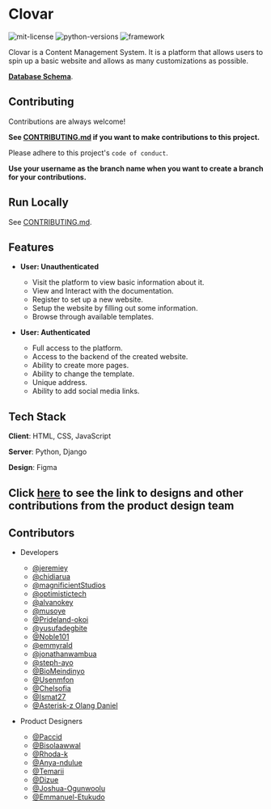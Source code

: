 # Clovar

![mit-license](https://img.shields.io/badge/license-MIT-brightgreen) ![python-versions](https://img.shields.io/badge/python-3.7%20%7C%203.8%20%7C%203.9%20%7C%203.10-blue) ![framework](https://img.shields.io/badge/framework-django-blue)

Clovar is a Content Management System.
It is a platform that allows users to spin up a basic website and allows as many customizations as possible.

**[Database Schema](https://drawsql.app/optimistic/diagrams/team-15-my-cms)**.

## Contributing

Contributions are always welcome!

**See [CONTRIBUTING.md](https://github.com/zuri-training/my_cms-pjt-15/blob/main/CONTRIBUTING.md) if you want to make contributions to this project.**

Please adhere to this project's `code of conduct`.

**Use your username as the branch name when you want to create a branch for your contributions.**

## Run Locally

See [CONTRIBUTING.md](https://github.com/zuri-training/my_cms-pjt-15/blob/main/CONTRIBUTING.md).

## Features

- **User: Unauthenticated**
  - Visit the platform to view basic information about it.
  - View and Interact with the documentation.
  - Register to set up a new website.
  - Setup the website by filling out some information.
  - Browse through available templates.

- **User: Authenticated**
  - Full access to the platform.
  - Access to the backend of the created website.
  - Ability to create more pages.
  - Ability to change the template.
  - Unique address.
  - Ability to add social media links.

## Tech Stack

**Client**: HTML, CSS, JavaScript

**Server**: Python, Django

**Design**: Figma

## Click [here](https://github.com/zuri-training/my_cms-pjt-15/blob/main/designs/README.md) to see the link to designs and other contributions from the product design team

## Contributors

- Developers
  - [@jeremiey](https://www.github.com/jeremiey)
  - [@chidiarua](https://www.github.com/chidiarua)
  - [@magnificientStudios](https://www.github.com/magnificientStudios)
  - [@optimistictech](https://www.github.com/optimistictech)
  - [@alvanokey](https://www.github.com/alvanokey)
  - [@musoye](https://www.github.com/musoye)
  - [@Prideland-okoi](https://github.com/Prideland-okoi)
  - [@yusufadegbite](https://www.github.com/yusufadegbite)
  - [@Noble101](https://www.github.com/Noble101)
  - [@emmyrald](https://www.github.com/emmyrald)
  - [@jonathanwambua](https://www.github.com/jonathanwambua)
  - [@steph-ayo](https://www.github.com/steph-ayo)
  - [@BioMeindinyo](https://www.github.com/BioMeindinyo)
  - [@Usenmfon](https://www.github.com/Usenmfon)
  - [@Chelsofia](https://www.github.com/Chelsofia)
  - [@Ismat27](https://www.github.com/Ismat27)
  - [@Asterisk-z Olang Daniel](https://github.com/Asterisk-z)

- Product Designers
  - [@Paccid](https://www.github.com/Paccid)
  - [@Bisolaawwal](https://www.github.com/Bisolaawwal)
  - [@Rhoda-k](https://www.github.com/Rhoda-k)
  - [@Anya-ndulue](https://www.github.com/Anya-ndulue)
  - [@Temarii](https://www.github.com/Temarii)
  - [@Dizue](https://www.github.com/Dizue)
  - [@Joshua-Ogunwoolu](https://github.com/Joshua-Ogunwoolu)
  - [@Emmanuel-Etukudo](https://www.github.com/Emmanuel-Etukudo)
